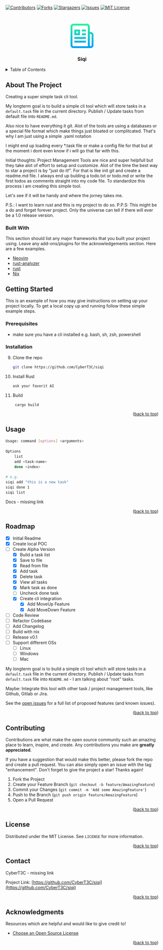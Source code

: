 <!-- PROJECT SHIELDS -->
<!--
*** I'm using markdown "reference style" links for readability.
*** Reference links are enclosed in brackets [ ] instead of parentheses ( ).
*** See the bottom of this document for the declaration of the reference variables
*** for contributors-url, forks-url, etc. This is an optional, concise syntax you may use.
*** https://www.markdownguide.org/basic-syntax/#reference-style-links
-->
[![Contributors][contributors-shield]][contributors-url]
[![Forks][forks-shield]][forks-url]
[![Stargazers][stars-shield]][stars-url]
[![Issues][issues-shield]][issues-url]
[![MIT License][license-shield]][license-url]

<!-- PROJECT LOGO -->
<br />
<p align="center">
  <a href="https://github.com/CyberT3C/siqi">
    <img src="images/logo.png" alt="Logo" width="80" height="80">
  </a>

  <h3 align="center">Siqi</h3>

</p>

<!-- TABLE OF CONTENTS -->
<details>
  <summary>Table of Contents</summary>
  <ol>
    <li>
      <a href="#about-the-project">About The Project</a>
      <ul>
        <li><a href="#built-with">Built With</a></li>
      </ul>
    </li>
    <li>
      <a href="#getting-started">Getting Started</a>
      <ul>
        <li><a href="#prerequisites">Prerequisites</a></li>
        <li><a href="#installation">Installation</a></li>
      </ul>
    </li>
    <li><a href="#usage">Usage</a></li>
    <li><a href="#roadmap">Roadmap</a></li>
    <li><a href="#contributing">Contributing</a></li>
    <li><a href="#license">License</a></li>
    <li><a href="#contact">Contact</a></li>
    <li><a href="#acknowledgments">Acknowledgments</a></li>
  </ol>
</details>


<!-- ABOUT THE PROJECT -->
## About The Project
Creating a super simple task cli tool.

My longterm goal is to build a simple cli tool which will store tasks in a `default.task` file in the current directory.
Publish / Update tasks from default file into `README.md`.

Also nice to have everything it git. Alot of the tools are using a databases or a special file format which make things just bloated or complitcated. That's why I am just using a simple .yaml notation

I might end up loading every *.task file or make a config file for that but at the moment i dont even know if i will go that far with this.


Initial thoughts: 
Project Management Tools are nice and super helpfull but they take alot of effort to setup and customize. Alot of the time the best way to star a project is by "just do it!". For that is like init git and create a readme.md file. I always end up bulding a todo.txt or todo.md or write the first todos as comments straight into my code file. To standardize this process i am creating this simple tool.

Let's see if it will be handy and where the jorney takes me.

P.S.: I want to learn rust and this is my project to do so.
P.P.S: This might be a do and forget forever project. Only the universe can tell if there will ever be a 1.0 release version.

### Built With

This section should list any major frameworks that you built your project using. Leave any add-ons/plugins for the acknowledgements section. Here are a few examples.
* [Neovim]()
* [rust-analyzer]()
* [rust]()
* [Nix]()


<!-- GETTING STARTED -->
## Getting Started

This is an example of how you may give instructions on setting up your project locally.
To get a local copy up and running follow these simple example steps.

### Prerequisites

* make sure you have a cli installed e.g. bash, sh, zsh, powershell

### Installation

9. Clone the repo
   ```sh
   git clone https://github.com/CyberT3C/siqi
   ```
3. Install Rust
   ```sh
   ask your favorit AI 
   ```
4. Build
   ```sh
    cargo build
   ```

<p align="right">(<a href="#readme-top">back to top</a>)</p>

<!-- USAGE EXAMPLES -->
## Usage

```bash 
Usage: command [options] <arguments>

Options
    list
    add <task-name>
    done <index>

# e.g.
siqi add "this is a new task"
siqi done 1
siqi list
```

Docs - missing link

<p align="right">(<a href="#readme-top">back to top</a>)</p>

<!-- ROADMAP -->
## Roadmap
 
- [X] Initial Readme
- [X] Create local POC
- [ ] Create Alpha Version
    - [X] Build a task list 
    - [X] Save to file
    - [X] Read from file
    - [X] Add task
    - [X] Delete task
    - [X] View all tasks
    - [X] Mark task as done
    - [ ] Uncheck done task
    - [X] Create cli integration
        - [X] Add MoveUp Feature
        - [X] Add MoveDown Feature
- [ ] Code Review
- [ ] Refactor Codebase
- [ ] Add Changelog
- [ ] Build with nix
- [ ] Release v0.1
- [ ] Support different OSs
    - [ ] Linux
    - [ ] Windows
    - [ ] Mac

My longterm goal is to build a simple cli tool which will store tasks in a `default.task` file in the current directory.
Publish / Update tasks from `default.task` file into `README.md` - I am talking about "root" tasks.

Maybe: Integrate this tool with other task / project management tools, like Github, Gitlab or Jira.

See the [open issues](https://github.com/CyberT3C/siqi/issues) for a full list of proposed features (and known issues).

<p align="right">(<a href="#readme-top">back to top</a>)</p>

<!-- CONTRIBUTING -->
## Contributing

Contributions are what make the open source community such an amazing place to learn, inspire, and create. Any contributions you make are **greatly appreciated**.

If you have a suggestion that would make this better, please fork the repo and create a pull request. You can also simply open an issue with the tag "enhancement".
Don't forget to give the project a star! Thanks again!

1. Fork the Project
2. Create your Feature Branch (`git checkout -b feature/AmazingFeature`)
3. Commit your Changes (`git commit -m 'Add some AmazingFeature'`)
4. Push to the Branch (`git push origin feature/AmazingFeature`)
5. Open a Pull Request

<p align="right">(<a href="#readme-top">back to top</a>)</p>

<!-- LICENSE -->
## License

Distributed under the MIT License. See `LICENSE` for more information.

<p align="right">(<a href="#readme-top">back to top</a>)</p>

<!-- CONTACT -->
## Contact

CyberT3C - missing link

Project Link: [https://github.com/CyberT3C/siqi](https://github.com/CyberT3C/siqi)

<p align="right">(<a href="#readme-top">back to top</a>)</p>

<!-- ACKNOWLEDGMENTS -->
## Acknowledgments

Resources which are helpful and would like to give credit to!

* [Choose an Open Source License](https://choosealicense.com)

<p align="right">(<a href="#readme-top">back to top</a>)</p>



<!-- MARKDOWN LINKS & IMAGES -->
<!-- https://www.markdownguide.org/basic-syntax/#reference-style-links -->
[contributors-shield]: https://img.shields.io/github/contributors/CyberT3C/siqi.svg?style=for-the-badge
[contributors-url]: https://github.com/CyberT3C/siqi/graphs/contributors
[forks-shield]: https://img.shields.io/github/forks/CyberT3C/siqi.svg?style=for-the-badge
[forks-url]: https://github.com/CyberT3C/siqi/network/members
[stars-shield]: https://img.shields.io/github/stars/siqi.svg?style=for-the-badge
[stars-url]: https://github.com/CyberT3C/siqi/stargazers
[issues-shield]: https://img.shields.io/github/issues/CyberT3C/siqi.svg?style=for-the-badge
[issues-url]: https://github.com/CyberT3C/siqi/issues
[license-shield]: https://img.shields.io/github/license/CyberT3C/siqi.svg?style=for-the-badge
[license-url]: https://github.com/CyberT3C/siqi/blob/master/LICENSE.txt
[linkedin-shield]: https://img.shields.io/badge/-LinkedIn-black.svg?style=for-the-badge&logo=linkedin&colorB=555
[linkedin-url]: https://linkedin.com/in/CyberT3C
[product-screenshot]: images/screenshot.png
